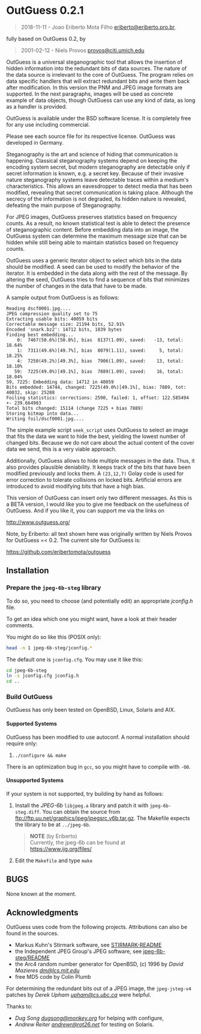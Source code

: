 # OutGuess 0.2.1

> 2018-11-11 - Joao Eriberto Mota Filho <eriberto@eriberto.pro.br>,

fully based on OutGuess 0.2, by

> 2001-02-12 - Niels Provos <provos@citi.umich.edu>

OutGuess is a universal steganographic tool that allows the insertion
of hidden information into the redundant bits of data sources. The
nature of the data source is irrelevant to the core of OutGuess. The
program relies on data specific handlers that will extract redundant
bits and write them back after modification. In this version the PNM
and JPEG image formats are supported. In the next paragraphs, images
will be used as concrete example of data objects, though OutGuess can
use any kind of data, as long as a handler is provided.

OutGuess is available under the BSD software license. It is
completely free for any use including commercial.

Please see each source file for its respective license.
OutGuess was developed in Germany.

Steganography is the art and science of hiding that communication is
happening. Classical steganography systems depend on keeping the
encoding system secret, but modern steganography are detectable only
if secret information is known, e.g. a secret key. Because of their
invasive nature steganography systems leave detectable traces within a
medium's characteristics. This allows an eavesdropper to detect media
that has been modified, revealing that secret communication is taking
place. Although the secrecy of the information is not degraded, its
hidden nature is revealed, defeating the main purpose of
Steganography.

For JPEG images, OutGuess preserves statistics based on frequency
counts. As a result, no known statistical test is able to detect
the presence of steganographic content. Before embedding data
into an image, the OutGuess system can determine the maximum
message size that can be hidden while still being able to maintain
statistics based on frequency counts.

OutGuess uses a generic iterator object to select which bits in the
data should be modified. A seed can be used to modify the behavior
of the iterator. It is embedded in the data along with the rest of the
message. By altering the seed, OutGuess tries to find a sequence of
bits that minimizes the number of changes in the data that have to be
made.

A sample output from OutGuess is as follows:

```
Reading dscf0001.jpg....
JPEG compression quality set to 75
Extracting usable bits: 40059 bits
Correctable message size: 21194 bits, 52.91%
Encoded 'snark.bz2': 14712 bits, 1839 bytes
Finding best embedding...
    0:  7467(50.6%)[50.8%], bias  8137(1.09), saved:   -13, total: 18.64%
    1:  7311(49.6%)[49.7%], bias  8079(1.11), saved:     5, total: 18.25%
    4:  7250(49.2%)[49.3%], bias  7906(1.09), saved:    13, total: 18.10%
   59:  7225(49.0%)[49.1%], bias  7889(1.09), saved:    16, total: 18.04%
59, 7225: Embedding data: 14712 in 40059
Bits embedded: 14744, changed: 7225(49.0%)[49.1%], bias: 7889, tot: 40032, skip: 25288
Foiling statistics: corrections: 2590, failed: 1, offset: 122.585494 +- 239.664983
Total bits changed: 15114 (change 7225 + bias 7889)
Storing bitmap into data...
Writing foil/dscf0001.jpg....
```

The simple example script `seek_script` uses OutGuess to select an image
that fits the data we want to hide the best, yielding the lowest number
of changed bits. Because we do not care about the actual content of
the cover data we send, this is a very viable approach.

Additionally, OutGuess allows to hide multiple messages in the data.
Thus, it also provides plausible deniability. It keeps track of the
bits that have been modified previously and locks them. A `(23,12,7)`
Golay code is used for error correction to tolerate collisions on
locked bits. Artificial errors are introduced to avoid modifying bits
that have a high bias.

This version of OutGuess can insert only two different messages.
As this is a BETA version, I would like you to give me feedback on
the usefulness of OutGuess. And if you like it, you can support
me via the links on

<http://www.outguess.org/>

Note, by Eriberto: all text shown here was originally written by
Niels Provos for OutGuess =< 0.2. The current site for OutGuess is:

<https://github.com/eribertomota/outguess>

## Installation

### Prepare the `jpeg-6b-steg` library

To do so, you need to choose (and potentially edit)
an appropriate *jconfig.h* file.

To get an idea which one you might want,
have a look at their header comments.

You might do so like this (POSIX only):

```bash
head -n 1 jpeg-6b-steg/jconfig.*
```

The default one is `jconfig.cfg`.
You may use it like this:

```bash
cd jpeg-6b-steg
ln -s jconfig.cfg jconfig.h
cd ..
```

### Build OutGuess

OutGuess has only been tested on OpenBSD, Linux, Solaris and AIX.

#### Supported Systems

OutGuess has been modified to use autoconf.
A normal installation should require only:

1. `./configure && make`

There is an optimization bug in `gcc`,
so you might have to compile with `-O0`.

#### Unsupported Systems

If your system is not supported, try building by hand as follows:

1. Install the *JPEG-6b* `libjpeg.a` library and patch it with
   `jpeg-6b-steg.diff`. You can obtain the source from
   <ftp://ftp.uu.net/graphics/jpeg/jpegsrc.v6b.tar.gz>.
   The Makefile expects the library to be at `../jpeg-6b`.

   > **NOTE** (by Eriberto)\
   > Currently, the jpeg-6b can be found at\
   > <https://www.ijg.org/files/>

2. Edit the `Makefile` and type `make`

## BUGS

None known at the moment.

## Acknowledgments

OutGuess uses code from the following projects.
Attributions can also be found in the sources.

* Markus Kuhn's Stirmark software,
  see [STIRMARK-README](STIRMARK-README)
* the Independent JPEG Group's JPEG software,
  see [jpeg-6b-steg/README](jpeg-6b-steg/README)
* the Arc4 random number generator for OpenBSD, (c) 1996 by
  _David Mazieres <dm@lcs.mit.edu>_
* free MD5 code by Colin Plumb

For determining the redundant bits out of a JPEG image,
the `jpeg-jsteg-v4` patches by _Derek Upham <upham@cs.ubc.ca>_ were helpful.

Thanks to:

* _Dug Song <dugsong@monkey.org>_ for helping with configure,
* _Andrew Reiter <andrewr@rot26.net>_ for testing on Solaris.
